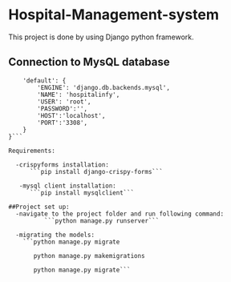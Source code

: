 # Hospital-Management-system
This project is done by using Django python framework.

## Connection to MysQL database 
```DATABASES = {
    'default': {
        'ENGINE': 'django.db.backends.mysql',
        'NAME': 'hospitalinfy',
        'USER': 'root',
        'PASSWORD':'',
        'HOST':'localhost',
        'PORT':'3308',
    }
}```

Requirements:

  -crispyforms installation:
      ```pip install django-crispy-forms```
   
   -mysql client installation:
      ```pip install mysqlclient```
      
##Project set up:
  -navigate to the project folder and run following command:
          ```python manage.py runserver```
          
  -migrating the models:
    ```python manage.py migrate
        
       python manage.py makemigrations
        
       python manage.py migrate```
        
   
    
  
  
  
  
